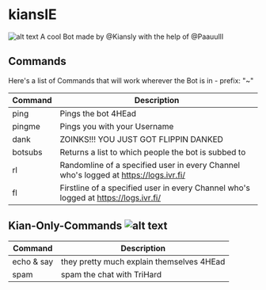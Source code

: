 # kianslE
![alt text](https://cdn.frankerfacez.com/emoticon/413112/4) A cool Bot made by @Kiansly with the help of @PaauullI


## Commands 
Here's a list of Commands that will work wherever the Bot is in - prefix: "~"

| Command | Description |
| --- | --- |
| ping | Pings the bot 4HEad |
| pingme | Pings you with your Username |
| dank | ZOINKS!!! YOU JUST GOT FLIPPIN DANKED |
| botsubs | Returns a list to which people the bot is subbed to | 
| rl | Randomline of a specified user in every Channel who's logged at https://logs.ivr.fi/ |
| fl | Firstline of a specified user in every Channel who's logged at https://logs.ivr.fi/ |

## Kian-Only-Commands ![alt text](https://cdn.frankerfacez.com/emoticon/241398/4)
| Command | Description |
| --- | --- |
| echo & say | they pretty much explain themselves 4HEad |
| spam | spam the chat with TriHard | 
